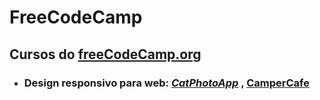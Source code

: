 # FreeCodeCamp
## Cursos do [freeCodeCamp.org](https://www.freecodecamp.org/)

* ### Design responsivo para web: ***[CatPhotoApp](https://katiajtartari.github.io/FreeCodeCamp/CatPhotoApp/)*** , [CamperCafe](https://katiajtartari.github.io/FreeCodeCamp/CamperCafe/)
